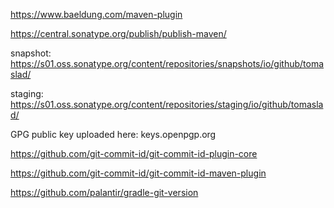 https://www.baeldung.com/maven-plugin

https://central.sonatype.org/publish/publish-maven/

snapshot: https://s01.oss.sonatype.org/content/repositories/snapshots/io/github/tomaslad/

staging: https://s01.oss.sonatype.org/content/repositories/staging/io/github/tomaslad/

GPG public key uploaded here: keys.openpgp.org



https://github.com/git-commit-id/git-commit-id-plugin-core

https://github.com/git-commit-id/git-commit-id-maven-plugin

https://github.com/palantir/gradle-git-version
